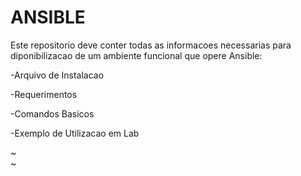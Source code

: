 # ANSIBLE

Este repositorio deve conter todas as informacoes necessarias para diponibilizacao de um ambiente funcional que opere Ansible:


 -Arquivo de Instalacao

 -Requerimentos

 -Comandos Basicos

 -Exemplo de Utilizacao em Lab

~                                                                                                                                                                       
~                                                  
